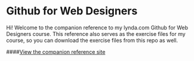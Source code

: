 Github for Web Designers
========================

Hi! Welcome to the companion reference to my lynda.com Github for Web Designers course. This reference also serves as the exercise files for my course, so you can download the exercise files from this repo as well.

####[View the companion reference site](https://ande29.github.io/github-for-web-designers/index.html)
